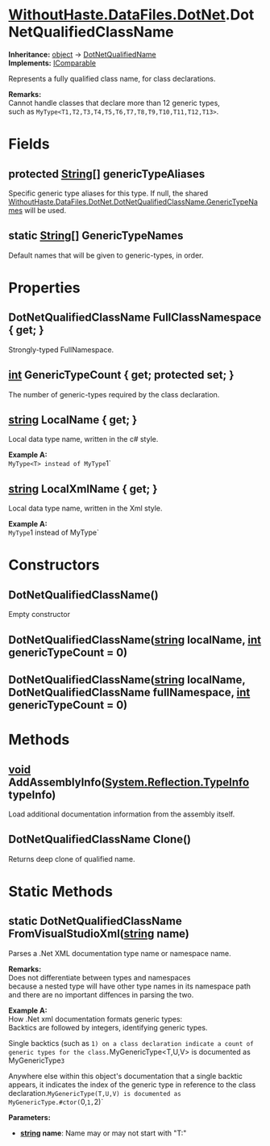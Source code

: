 # [WithoutHaste.DataFiles.DotNet](TableOfContents.WithoutHaste.DataFiles.DotNet.md).DotNetQualifiedClassName

**Inheritance:** [object](https://docs.microsoft.com/en-us/dotnet/api/system.object) → [DotNetQualifiedName](WithoutHaste.DataFiles.DotNet.DotNetQualifiedName.md)  
**Implements:** [IComparable](https://docs.microsoft.com/en-us/dotnet/api/system.icomparable)  

Represents a fully qualified class name, for class declarations.  

**Remarks:**  
Cannot handle classes that declare more than 12 generic types,  
such as `MyType<T1,T2,T3,T4,T5,T6,T7,T8,T9,T10,T11,T12,T13>`.  

# Fields

## protected [String[]](https://docs.microsoft.com/en-us/dotnet/api/system.string[]) genericTypeAliases

Specific generic type aliases for this type. If null, the shared [WithoutHaste.DataFiles.DotNet.DotNetQualifiedClassName.GenericTypeNames](WithoutHaste.DataFiles.DotNet.DotNetQualifiedClassName.md) will be used.  

## static [String[]](https://docs.microsoft.com/en-us/dotnet/api/system.string[]) GenericTypeNames

Default names that will be given to generic-types, in order.  

# Properties

## DotNetQualifiedClassName FullClassNamespace { get; }

Strongly-typed FullNamespace.  

## [int](https://docs.microsoft.com/en-us/dotnet/api/system.int32) GenericTypeCount { get; protected set; }

The number of generic-types required by the class declaration.  

## [string](https://docs.microsoft.com/en-us/dotnet/api/system.string) LocalName { get; }

Local data type name, written in the c# style.  

**Example A:**  
`MyType<T> instead of MyType`1`  

## [string](https://docs.microsoft.com/en-us/dotnet/api/system.string) LocalXmlName { get; }

Local data type name, written in the Xml style.  

**Example A:**  
`MyType`1 instead of MyType<T>`  

# Constructors

## DotNetQualifiedClassName()

Empty constructor  

## DotNetQualifiedClassName([string](https://docs.microsoft.com/en-us/dotnet/api/system.string) localName, [int](https://docs.microsoft.com/en-us/dotnet/api/system.int32) genericTypeCount = 0)

## DotNetQualifiedClassName([string](https://docs.microsoft.com/en-us/dotnet/api/system.string) localName, DotNetQualifiedClassName fullNamespace, [int](https://docs.microsoft.com/en-us/dotnet/api/system.int32) genericTypeCount = 0)

# Methods

## [void](https://docs.microsoft.com/en-us/dotnet/api/system.void) AddAssemblyInfo([System.Reflection.TypeInfo](https://docs.microsoft.com/en-us/dotnet/api/system.reflection.typeinfo) typeInfo)

Load additional documentation information from the assembly itself.  

## DotNetQualifiedClassName Clone()

Returns deep clone of qualified name.  

# Static Methods

## static DotNetQualifiedClassName FromVisualStudioXml([string](https://docs.microsoft.com/en-us/dotnet/api/system.string) name)

Parses a .Net XML documentation type name or namespace name.  

**Remarks:**  
Does not differentiate between types and namespaces   
because a nested type will have other type names in its namespace path  
and there are no important diffences in parsing the two.  

**Example A:**  
How .Net xml documentation formats generic types:  
Backtics are followed by integers, identifying generic types.  

Single backtics (such as `1) on a class declaration indicate a count of generic types for the class.`MyGenericType<T,U,V> is documented as MyGenericType`3`  

Anywhere else within this object's documentation that a single backtic appears, it indicates the index of the generic type in reference to the class declaration.`MyGenericType(T,U,V) is documented as MyGenericType.#ctor(`0,`1,`2)`  

**Parameters:**  
* **[string](https://docs.microsoft.com/en-us/dotnet/api/system.string) name**: Name may or may not start with "T:"  

